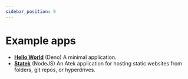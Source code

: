 ```yaml
---
sidebar_position: 9
---
```


# Example apps

- [**Hello World**](https://github.com/atek-cloud/hello-world-deno) (Deno) A minimal application.
- [**Statek**](https://github.com/atek-cloud/statek) (NodeJS) An Atek application for hosting static websites from folders, git repos, or hyperdrives.
